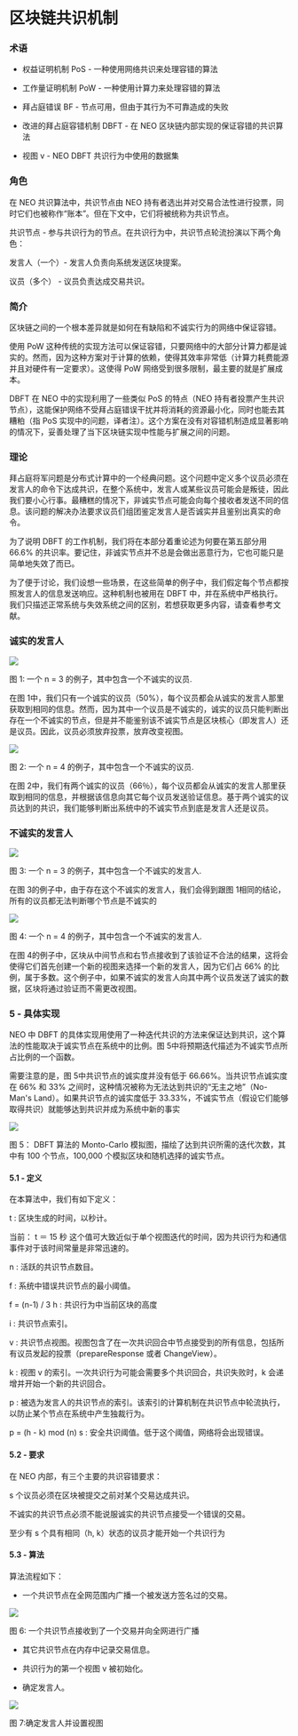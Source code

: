 # 区块链共识机制

### 术语

- 权益证明机制 PoS - 一种使用网络共识来处理容错的算法

- 工作量证明机制 PoW - 一种使用计算力来处理容错的算法

- 拜占庭错误 BF - 节点可用，但由于其行为不可靠造成的失败

- 改进的拜占庭容错机制 DBFT - 在 NEO 区块链内部实现的保证容错的共识算法

- 视图 v - NEO DBFT 共识行为中使用的数据集


### 角色

在 NEO 共识算法中，共识节点由 NEO 持有者选出并对交易合法性进行投票，同时它们也被称作“账本”。但在下文中，它们将被统称为共识节点。

共识节点 - 参与共识行为的节点。在共识行为中，共识节点轮流扮演以下两个角色：

发言人（一个）- 发言人负责向系统发送区块提案。

议员（多个） - 议员负责达成交易共识。

### 简介

区块链之间的一个根本差异就是如何在有缺陷和不诚实行为的网络中保证容错。

使用 PoW 这种传统的实现方法可以保证容错，只要网络中的大部分计算力都是诚实的。然而，因为这种方案对于计算的依赖，使得其效率非常低（计算力耗费能源并且对硬件有一定要求）。这使得 PoW 网络受到很多限制，最主要的就是扩展成本。

DBFT 在 NEO 中的实现利用了一些类似 PoS 的特点（NEO 持有者投票产生共识节点），这能保护网络不受拜占庭错误干扰并将消耗的资源最小化，同时也能去其糟粕（指 PoS 实现中的问题，译者注）。这个方案在没有对容错机制造成显著影响的情况下，妥善处理了当下区块链实现中性能与扩展之间的问题。

### 理论

拜占庭将军问题是分布式计算中的一个经典问题。这个问题中定义多个议员必须在发言人的命令下达成共识，在整个系统中，发言人或某些议员可能会是叛徒，因此我们要小心行事。最糟糕的情况下，非诚实节点可能会向每个接收者发送不同的信息。该问题的解决办法要求议员们组团鉴定发言人是否诚实并且鉴别出真实的命令。

为了说明 DBFT 的工作机制，我们将在本部分着重论述为何要在第五部分用 66.6% 的共识率。要记住，非诚实节点并不总是会做出恶意行为，它也可能只是简单地失效了而已。

为了便于讨论，我们设想一些场景，在这些简单的例子中，我们假定每个节点都按照发言人的信息发送响应。这种机制也被用在 DBFT 中，并在系统中严格执行。我们只描述正常系统与失效系统之间的区别，若想获取更多内容，请查看参考文献。


### 诚实的发言人

![](https://i.imgur.com/6r55h25.png)

图 1: 一个 n = 3 的例子，其中包含一个不诚实的议员.

在图 1中，我们只有一个诚实的议员（50%），每个议员都会从诚实的发言人那里获取到相同的信息。然而，因为其中一个议员是不诚实的，诚实的议员只能判断出存在一个不诚实的节点，但是并不能鉴别该不诚实节点是区块核心（即发言人）还是议员。因此，议员必须放弃投票，放弃改变视图。

![](https://i.imgur.com/uCt6ehv.png)

图 2: 一个 n = 4 的例子，其中包含一个不诚实的议员.

在图 2中，我们有两个诚实的议员（66％），每个议员都会从诚实的发言人那里获取到相同的信息，并根据该信息向其它每个议员发送验证信息。基于两个诚实的议员达到的共识，我们能够判断出系统中的不诚实节点到底是发言人还是议员。


### 不诚实的发言人

![](https://i.imgur.com/4DT1mp6.png)

图 3: 一个 n = 3 的例子，其中包含一个不诚实的发言人.

在图 3的例子中，由于存在这个不诚实的发言人，我们会得到跟图 1相同的结论，所有的议员都无法判断哪个节点是不诚实的

![](https://i.imgur.com/uSbpaAl.png)

图 4: 一个 n = 4 的例子，其中包含一个不诚实的发言人.

在图 4的例子中，区块从中间节点和右节点接收到了该验证不合法的结果，这将会使得它们首先创建一个新的视图来选择一个新的发言人，因为它们占 66% 的比例，属于多数。这个例子中，如果不诚实的发言人向其中两个议员发送了诚实的数据，区块将通过验证而不需更改视图。

### 5 - 具体实现

NEO 中 DBFT 的具体实现用使用了一种迭代共识的方法来保证达到共识，这个算法的性能取决于诚实节点在系统中的比例。图 5中将预期迭代描述为不诚实节点所占比例的一个函数。

需要注意的是，图 5中共识节点的诚实度并没有低于 66.66%。当共识节点诚实度在 66% 和 33% 之间时，这种情况被称为无法达到共识的“无主之地”（No-Man's Land）。如果共识节点的诚实度低于 33.33%，不诚实节点（假设它们能够取得共识）就能够达到共识并成为系统中新的事实


![](https://i.imgur.com/4wfZNvC.png)

图 5： DBFT 算法的 Monto-Carlo 模拟图，描绘了达到共识所需的迭代次数，其中有 100 个节点，100,000 个模拟区块和随机选择的诚实节点。


#### 5.1 - 定义

在本算法中，我们有如下定义：

t : 区块生成的时间，以秒计。

当前： t ＝ 15 秒
这个值可大致近似于单个视图迭代的时间，因为共识行为和通信事件对于该时间常量是非常迅速的。

n : 活跃的共识节点数目。

f : 系统中错误共识节点的最小阈值。

f = (n-1) / 3
h : 共识行为中当前区块的高度

i : 共识节点索引。

v : 共识节点视图。视图包含了在一次共识回合中节点接受到的所有信息，包括所有议员发起的投票（prepareResponse 或者 ChangeView）。

k : 视图 v 的索引。一次共识行为可能会需要多个共识回合，共识失败时，k 会递增并开始一个新的共识回合。

p : 被选为发言人的共识节点的索引。该索引的计算机制在共识节点中轮流执行，以防止某个节点在系统中产生独裁行为。

p = (h - k) mod (n)
s : 安全共识阈值。低于这个阈值，网络将会出现错误。


#### 5.2 - 要求
在 NEO 内部，有三个主要的共识容错要求：

s 个议员必须在区块被提交之前对某个交易达成共识。

不诚实的共识节点必须不能说服诚实的共识节点接受一个错误的交易。

至少有 s 个具有相同（h, k）状态的议员才能开始一个共识行为


#### 5.3 - 算法
算法流程如下：

- 一个共识节点在全网范围内广播一个被发送方签名过的交易。

![](https://i.imgur.com/xx4Vmg2.png)

图 6: 一个共识节点接收到了一个交易并向全网进行广播

- 其它共识节点在内存中记录交易信息。

- 共识行为的第一个视图 v 被初始化。

- 确定发言人。

![](https://i.imgur.com/95y5jyu.png)

图 7:确定发言人并设置视图



